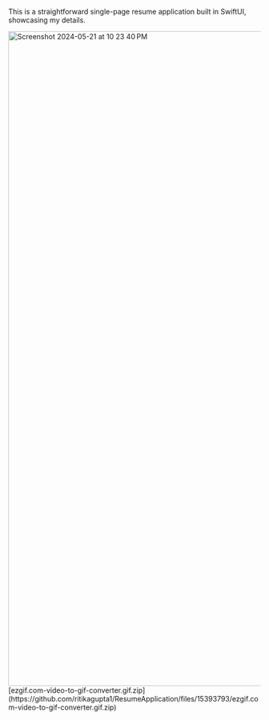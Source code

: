 This is a straightforward single-page resume application built in SwiftUI, showcasing my details.

<img width="1308" alt="Screenshot 2024-05-21 at 10 23 40 PM" src="https://github.com/ritikagupta1/ResumeApplication/assets/68969078/b456df2d-6f37-43d6-a5e1-66baf57a38f6">
[ezgif.com-video-to-gif-converter.gif.zip](https://github.com/ritikagupta1/ResumeApplication/files/15393793/ezgif.com-video-to-gif-converter.gif.zip)
